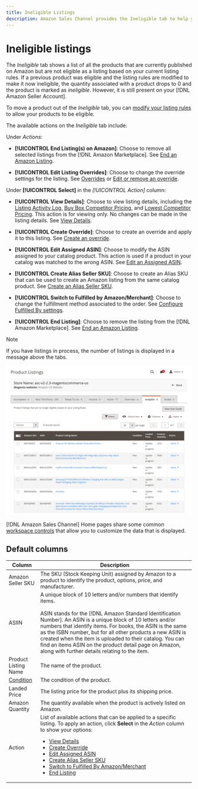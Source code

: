 ```yaml
---
title: Ineligible Listings
description: Amazon Sales Channel provides the Ineligible tab to help you manage items are not eligible as a listing based on your current listing rules.
---
```


# Ineligible listings

The _Ineligible_ tab shows a list of all the products that are currently published on Amazon but are not eligible as a listing based on your current listing rules. If a previous product was eligible and the listing rules are modified to make it now ineligible, the quantity associated with a product drops to 0 and the product is marked as _ineligible_. However, it is still present on your [!DNL Amazon Seller Account].

To move a product out of the _Ineligible_ tab, you can [modify your listing rules](./listing-rules.md) to allow your products to be eligible.

The available actions on the _Ineligible_ tab include:

Under _Actions_:

- **[!UICONTROL End Listing(s) on Amazon]**: Choose to remove all selected listings from the [!DNL Amazon Marketplace]. See [End an Amazon Listing](./end-listings-manually.md).

- **[!UICONTROL Edit Listing Overrides]**: Choose to change the override settings for the listing. See [Overrides](./overrides.md) or [Edit or remove an override](./creating-editing-overrides.md#edit-override-single-listing).

Under **[!UICONTROL Select]** in the _[!UICONTROL Action]_ column:

- **[!UICONTROL View Details]**: Choose to view listing details, including the [Listing Activity Log](./product-listing-details.md#listing-activity-log), [Buy Box Competitor Pricing](./product-listing-details.md#buy-box-competitor-pricing), and [Lowest Competitor Pricing](./product-listing-details.md#lowest-competitor-pricing). This action is for viewing only. No changes can be made in the listing details. See [View Details](./product-listing-details.md).

- **[!UICONTROL Create Override]**: Choose to create an override and apply it to this listing. See [Create an override](./creating-editing-overrides.md).

- **[!UICONTROL Edit Assigned ASIN]**: Choose to modify the ASIN assigned to your catalog product. This action is used if a product in your catalog was matched to the wrong ASIN. See [Edit an Assigned ASIN](./edit-assigned-asin.md).

- **[!UICONTROL Create Alias Seller SKU]**: Choose to create an Alias SKU that can be used to create an Amazon listing from the same catalog product. See [Create an Alias Seller SKU](./create-alias-seller-sku.md).

- **[!UICONTROL Switch to Fulfilled by Amazon/Merchant]**: Choose to change the fulfillment method associated to the order. See [Configure Fulfilled By settings](./fulfilled-by.md#configure-fulfilled-by-settings).

- **[!UICONTROL End Listing]**: Choose to remove the listing from the [!DNL Amazon Marketplace]. See [End an Amazon Listing](./end-listings-manually.md).

>[!NOTE]
>If you have listings in process, the number of listings is displayed in a message above the tabs.

![Ineligible Amazon listings](assets/amazon-ineligible-listings.png)

[!DNL Amazon Sales Channel] Home pages share some common [workspace controls](./workspace-controls.md) that allow you to customize the data that is displayed.

## Default columns

|Column|Description|
|--- |--- |
|Amazon Seller SKU|The SKU (Stock Keeping Unit) assigned by Amazon to a product to identify the product, options, price, and manufacturer. |
|ASIIN|A unique block of 10 letters and/or numbers that identify items.<br><br>ASIN stands for the [!DNL Amazon Standard Identification Number]. An ASIN is a unique block of 10 letters and/or numbers that identify items. For books, the ASIN is the same as the ISBN number, but for all other products a new ASIN is created when the item is uploaded to their catalog. You can find an items ASIN on the product detail page on Amazon, along with further details relating to the item. |
|Product Listing Name|The name of the product. |
|[Condition](./product-listing-condition.md)|The condition of the product. |
|Landed Price|The listing price for the product plus its shipping price. |
|Amazon Quantity|The quantity available when the product is actively listed on Amazon. |
|Action|List of available actions that can be applied to a specific listing. To apply an action, click **Select** in the _Action_ column to show your options:<ul><li>[View Details](./product-listing-details.md)</li><li>[Create Override](./creating-editing-overrides.md)</li><li>[Edit Assigned ASIN](./edit-assigned-asin.md)</li><li>[Create Alias Seller SKU](./create-alias-seller-sku.md#region-specific)</li><li>[Switch to Fulfilled By Amazon/Merchant](./fulfilled-by.md#configure-fulfilled-by-settings)</li><li>[End Listing](./end-listings-manually.md)</li></ul> |
